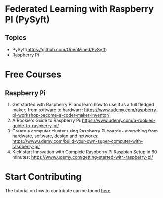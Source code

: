 # Federated Learning with Raspberry PI (PySyft)
## Topics
   - PySyft(https://github.com/OpenMined/PySyft)
   - Raspberry Pi 

# Free Courses
## Raspberry Pi 
1. Get started with Raspberry Pi and learn how to use it as a full fledged maker; from software to hardware: https://www.udemy.com/raspberry-pi-workshop-become-a-coder-maker-inventor/
2. A Rookie's Guide to Raspberry Pi: https://www.udemy.com/a-rookies-guide-to-raspberry-pi/
3. Create a computer cluster using Raspberry Pi boards - everything from hardware, software, design and networks: https://www.udemy.com/build-your-own-super-computer-with-raspberry-pi/
4. Kick start Innovation with Complete Raspberry Pi Raspbian Setup in 60 minutes: https://www.udemy.com/getting-started-with-raspberry-pi/


# Start Contributing
The tutorial on how to contribute can be found [here]("https://github.com/shashigharti/federated-learning-on-raspberry-pi/wiki/How-to-contribute")

